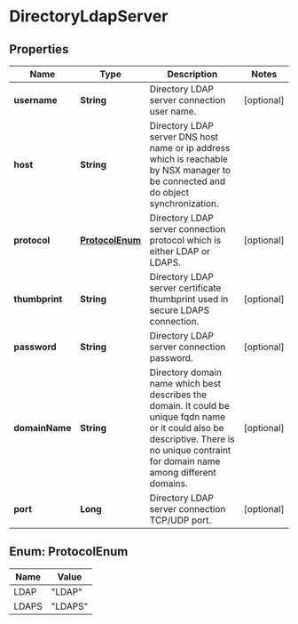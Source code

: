 # DirectoryLdapServer

## Properties
Name | Type | Description | Notes
------------ | ------------- | ------------- | -------------
**username** | **String** | Directory LDAP server connection user name. |  [optional]
**host** | **String** | Directory LDAP server DNS host name or ip address which is reachable by NSX manager to be connected and do object synchronization. | 
**protocol** | [**ProtocolEnum**](#ProtocolEnum) | Directory LDAP server connection protocol which is either LDAP or LDAPS. |  [optional]
**thumbprint** | **String** | Directory LDAP server certificate thumbprint used in secure LDAPS connection. |  [optional]
**password** | **String** | Directory LDAP server connection password. |  [optional]
**domainName** | **String** | Directory domain name which best describes the domain. It could be unique fqdn name or it could also be descriptive. There is no unique contraint for domain name among different domains. |  [optional]
**port** | **Long** | Directory LDAP server connection TCP/UDP port. |  [optional]

<a name="ProtocolEnum"></a>
## Enum: ProtocolEnum
Name | Value
---- | -----
LDAP | &quot;LDAP&quot;
LDAPS | &quot;LDAPS&quot;
